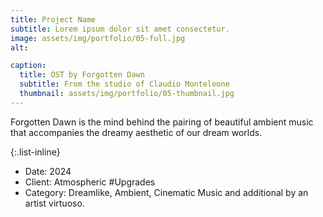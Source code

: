 ```yaml
---
title: Project Name
subtitle: Lorem ipsum dolor sit amet consectetur.
image: assets/img/portfolio/05-full.jpg
alt: 

caption:
  title: OST by Forgotten Dawn
  subtitle: From the studio of Claudio Monteleone
  thumbnail: assets/img/portfolio/05-thumbnail.jpg
---
```

Forgotten Dawn is the mind behind the pairing of beautiful ambient music that accompanies the dreamy aesthetic of our dream worlds.

{:.list-inline}
- Date: 2024
- Client: Atmospheric #Upgrades
- Category: Dreamlike, Ambient, Cinematic Music and additional by an artist virtuoso.

